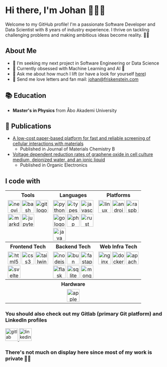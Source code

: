 # Hi there, I'm Johan 👋👨‍💻

Welcome to my GitHub profile! I'm a passionate Software Developer and Data Scientist with 8 years of industry experience. I thrive on tackling challenging problems and making ambitious ideas become reality. 🥔✨

## About Me

- 🔭 I’m seeking my next project in Software Engineering or Data Science
- 🌱 Currently obsessed with Machine Learning and AI 🤖
- 💬 Ask me about how much I lift (or have a look for yourself [here](https://openpowerlifting.org/u/johanfrisk))
- 💌 Send me love letters and fan mail: [johan@friskenstein.com](mailto:johan@friskenstein.com)

## 📚 Education

- **Master's in Physics** from Åbo Akademi University

## 📝 Publications

- [A low-cost paper-based platform for fast and reliable screening of cellular interactions with materials](https://dx.doi.org/10.1039/C9TB01958H)
  - Published in Journal of Materials Chemistry B
- [Voltage dependent reduction rates of graphene oxide in cell culture medium, deionized water, and an ionic liquid](https://doi.org/10.1016/j.orgel.2017.04.029)
  - Published in Organic Electronics

## I code with

<table>
  <tr>
    <th>Tools</th>
    <th>Languages</th>
    <th>Platforms</th>
  </tr>
  <tr>
    <td align="center" style="vertical-align: top;">
    <div style="display: grid; grid-template-columns: repeat(3, 1fr); grid-gap: 4px;">
      <img src="https://skillicons.dev/icons?i=neovim" height="40" alt="neovim logo" title="neovim" />
      <img src="https://skillicons.dev/icons?i=bash" height="40" alt="bash logo" title="bash" />
      <img src="https://skillicons.dev/icons?i=git" height="40" alt="git logo" title="git" />
      <img src="https://skillicons.dev/icons?i=md" height="40" alt="markdown logo" title="markdown" />
      <img src="https://cdn.jsdelivr.net/gh/devicons/devicon/icons/jupyter/jupyter-original.svg" height="40" alt="jupyter logo" title="jupyter" />
      </div>
    </td>
    <td align="center" style="vertical-align: top;">
    <div style="display: grid; grid-template-columns: repeat(3, 1fr); grid-gap: 4px;">
      <img src="https://skillicons.dev/icons?i=py" height="40" alt="python logo" title="python" />
      <img src="https://skillicons.dev/icons?i=ts" height="40" alt="typescript logo" title="typescript" />
      <img src="https://skillicons.dev/icons?i=js" height="40" alt="javascript logo" title="javascript" />
      <img src="https://skillicons.dev/icons?i=go" height="40" alt="go logo" title="go" />
      <img src="https://skillicons.dev/icons?i=php" height="40" alt="php logo" title="php" />
      <img src="https://skillicons.dev/icons?i=rust" height="40" alt="rust logo" title="rust" />
      <img src="https://skillicons.dev/icons?i=java" height="40" alt="java logo" title="java" />
      </div>
    </td>
    <td align="center" style="vertical-align: top;">
    <div style="display: grid; grid-template-columns: repeat(3, 1fr); grid-gap: 4px;">
      <img src="https://skillicons.dev/icons?i=linux" height="40" alt="linux logo" title="linux" />
      <img src="https://cdn.simpleicons.org/android/3DDC84" height="40" alt="android logo" title="android" />
      <img src="https://skillicons.dev/icons?i=raspberrypi" height="40" alt="raspberrypi logo" title="raspberrypi" />
      </div>
    </td>
  </tr>
  <tr>
    <th>Frontend Tech</th>
    <th>Backend Tech</th>
    <th>Web Infra Tech</th>
  </tr>
  <tr>
    <td align="center" style="vertical-align: top;">
    <div style="display: grid; grid-template-columns: repeat(3, 1fr); grid-gap: 4px;">
      <img src="https://skillicons.dev/icons?i=html" height="40" alt="html5 logo" title="html5" />
      <img src="https://skillicons.dev/icons?i=css" height="40" alt="css3 logo" title="css3" />
      <img src="https://cdn.simpleicons.org/tailwindcss/06B6D4" height="40" alt="tailwindcss logo" title="tailwindcss" />
      <img src="https://cdn.jsdelivr.net/gh/devicons/devicon/icons/svelte/svelte-original.svg" height="40" alt="svelte logo" title="svelte" />
        </div>
    </td>
    <td align="center" style="vertical-align: top;">
    <div style="display: grid; grid-template-columns: repeat(3, 1fr); grid-gap: 4px;">
      <img src="https://skillicons.dev/icons?i=nodejs" height="40" alt="nodejs logo" title="nodejs" />
      <img src="https://skillicons.dev/icons?i=bun" height="40" alt="bun logo" title="bun" />
      <img src="https://skillicons.dev/icons?i=fastapi" height="40" alt="fastapi logo" title="fastapi" />
      <img src="https://skillicons.dev/icons?i=flask" height="40" alt="flask logo" title="flask" />
      <img src="https://skillicons.dev/icons?i=sqlite" height="40" alt="sqlite logo" title="sqlite" />
      <img src="https://skillicons.dev/icons?i=mongodb" height="40" alt="mongodb logo" title="mongodb" />
      </div>
    </td>
    <td align="center" style="vertical-align: top;">
    <div style="display: grid; grid-template-columns: repeat(3, 1fr); grid-gap: 4px;">
      <img src="https://cdn.simpleicons.org/nginx/009639" height="40" alt="nginx logo" title="nginx" />
      <img src="https://skillicons.dev/icons?i=docker" height="40" alt="docker logo" title="docker" />
      <img src="https://cdn.jsdelivr.net/gh/devicons/devicon/icons/apache/apache-original.svg" height="40" alt="apache logo" title="apache" />
        </div>
    </td>
  </tr>
  <tr>
    <th colspan="3">Hardware</th>
  </tr>
  <tr>
    <td colspan="3" align="center">
      <img src="https://img.shields.io/badge/Apple-000000?logo=apple&logoColor=white&style=for-the-badge" height="40" alt="apple logo" title="apple" />
    </td>
  </tr>
</table>


### You should also check out my Gitlab (primary Git platform) and LinkedIn profiles

<a href="https://gitlab.com/friskenstein">
    <img src="https://skillicons.dev/icons?i=gitlab" height="40" title="gitlab"  />
</a>
<a href="https://www.linkedin.com/in/johan-frisk">
<img src="https://skillicons.dev/icons?i=linkedin" height="40" title="linkedin"  />
</a>

### There's not much on display here since most of my work is private 🤷‍♂️

